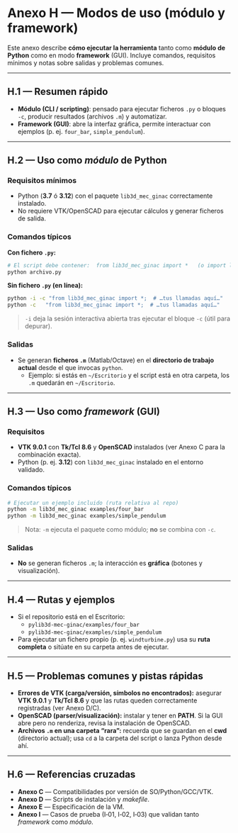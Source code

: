 # Anexo H — Modos de uso (módulo y framework)

Este anexo describe **cómo ejecutar la herramienta** tanto como **módulo de Python** como en modo **framework** (GUI). Incluye
comandos, requisitos mínimos y notas sobre salidas y problemas comunes.

---

## H.1 — Resumen rápido
- **Módulo (CLI / scripting)**: pensado para ejecutar ficheros `.py` o bloques `-c`, producir resultados (archivos `.m`) y automatizar.
- **Framework (GUI)**: abre la interfaz gráfica, permite interactuar con ejemplos (p. ej. `four_bar`, `simple_pendulum`).

---

## H.2 — Uso como *módulo* de Python

### Requisitos mínimos
- Python (**3.7** ó **3.12**) con el paquete `lib3d_mec_ginac` correctamente instalado.  
- No requiere VTK/OpenSCAD para ejecutar cálculos y generar ficheros de salida.

### Comandos típicos
**Con fichero `.py`:**
```bash
# El script debe contener:  from lib3d_mec_ginac import *   (o import lib3d_mec_ginac)
python archivo.py
```

**Sin fichero `.py` (en línea):**
```bash
python -i -c "from lib3d_mec_ginac import *;  # …tus llamadas aquí…"
python -c   "from lib3d_mec_ginac import *;  # …tus llamadas aquí…"
```
> `-i` deja la sesión interactiva abierta tras ejecutar el bloque `-c` (útil para depurar).

### Salidas
- Se generan **ficheros `.m`** (Matlab/Octave) en el **directorio de trabajo actual** desde el que invocas `python`.
  - Ejemplo: si estás en `~/Escritorio` y el script está en otra carpeta, los `.m` quedarán en `~/Escritorio`.

---

## H.3 — Uso como *framework* (GUI)

### Requisitos
- **VTK 9.0.1** con **Tk/Tcl 8.6** y **OpenSCAD** instalados (ver Anexo C para la combinación exacta).
- Python (p. ej. **3.12**) con `lib3d_mec_ginac` instalado en el entorno validado.

### Comandos típicos
```bash
# Ejecutar un ejemplo incluido (ruta relativa al repo)
python -m lib3d_mec_ginac examples/four_bar
python -m lib3d_mec_ginac examples/simple_pendulum
```
> Nota: `-m` ejecuta el paquete como módulo; **no** se combina con `-c`.

### Salidas
- **No** se generan ficheros `.m`; la interacción es **gráfica** (botones y visualización).

---

## H.4 — Rutas y ejemplos
- Si el repositorio está en el Escritorio:
  - `pylib3d-mec-ginac/examples/four_bar`
  - `pylib3d-mec-ginac/examples/simple_pendulum`
- Para ejecutar un fichero propio (p. ej. `windturbine.py`) usa su **ruta completa** o sitúate en su carpeta antes de ejecutar.

---

## H.5 — Problemas comunes y pistas rápidas
- **Errores de VTK (carga/versión, símbolos no encontrados):** asegurar **VTK 9.0.1** y **Tk/Tcl 8.6** y que las rutas queden correctamente registradas (ver Anexo D/C).
- **OpenSCAD (parser/visualización):** instalar y tener en **PATH**. Si la GUI abre pero no renderiza, revisa la instalación de OpenSCAD.
- **Archivos `.m` en una carpeta “rara”:** recuerda que se guardan en el **cwd** (directorio actual); usa `cd` a la carpeta del script o lanza Python desde ahí.

---

## H.6 — Referencias cruzadas
- **Anexo C** — Compatibilidades por versión de SO/Python/GCC/VTK.
- **Anexo D** — Scripts de instalación y *makefile*.
- **Anexo E** — Especificación de la VM.
- **Anexo I** — Casos de prueba (I‑01, I‑02, I‑03) que validan tanto *framework* como *módulo*.
